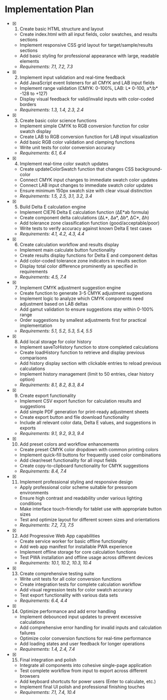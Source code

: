 # Implementation Plan

- [x] 1. Create basic HTML structure and layout
  - Create index.html with all input fields, color swatches, and results sections
  - Implement responsive CSS grid layout for target/sample/results sections
  - Add basic styling for professional appearance with large, readable elements
  - _Requirements: 7.1, 7.2, 7.3_

- [x] 2. Implement input validation and real-time feedback
  - Add JavaScript event listeners for all CMYK and LAB input fields
  - Implement range validation (CMYK: 0-100%, LAB: L* 0-100, a*/b* -128 to +127)
  - Display visual feedback for valid/invalid inputs with color-coded borders
  - _Requirements: 1.3, 1.4, 2.3, 2.4_

- [x] 3. Create basic color science functions
  - Implement simple CMYK to RGB conversion function for color swatch display
  - Create LAB to RGB conversion function for LAB input visualization
  - Add basic RGB color validation and clamping functions
  - Write unit tests for color conversion accuracy
  - _Requirements: 6.1, 6.4_

- [x] 4. Implement real-time color swatch updates
  - Create updateColorSwatch function that changes CSS background-color
  - Connect CMYK input changes to immediate swatch color updates
  - Connect LAB input changes to immediate swatch color updates
  - Ensure minimum 150px swatch size with clear visual distinction
  - _Requirements: 1.5, 2.5, 3.1, 3.2, 3.4_

- [x] 5. Build Delta E calculation engine
  - Implement CIE76 Delta E calculation function (ΔE*ab formula)
  - Create component delta calculations (ΔL*, Δa*, Δb*, ΔC*, Δh)
  - Add tolerance zone classification function (good/acceptable/poor)
  - Write tests to verify accuracy against known Delta E test cases
  - _Requirements: 4.1, 4.2, 4.3, 4.4_

- [x] 6. Create calculation workflow and results display
  - Implement main calculate button functionality
  - Create results display functions for Delta E and component deltas
  - Add color-coded tolerance zone indicators in results section
  - Display total color difference prominently as specified in requirements
  - _Requirements: 4.5, 7.4_

- [x] 7. Implement CMYK adjustment suggestion engine
  - Create function to generate 3-5 CMYK adjustment suggestions
  - Implement logic to analyze which CMYK components need adjustment based on LAB deltas
  - Add gamut validation to ensure suggestions stay within 0-100% range
  - Order suggestions by smallest adjustments first for practical implementation
  - _Requirements: 5.1, 5.2, 5.3, 5.4, 5.5_

- [x] 8. Add local storage for color history
  - Implement saveToHistory function to store completed calculations
  - Create loadHistory function to retrieve and display previous comparisons
  - Add history display section with clickable entries to reload previous calculations
  - Implement history management (limit to 50 entries, clear history option)
  - _Requirements: 8.1, 8.2, 8.3, 8.4_

- [x] 9. Create export functionality
  - Implement CSV export function for calculation results and suggestions
  - Add simple PDF generation for print-ready adjustment sheets
  - Create export button and file download functionality
  - Include all relevant color data, Delta E values, and suggestions in exports
  - _Requirements: 9.1, 9.2, 9.3, 9.4_

- [x] 10. Add preset colors and workflow enhancements
  - Create preset CMYK color dropdown with common printing colors
  - Implement quick-fill buttons for frequently used color combinations
  - Add clear/reset functionality for all input fields
  - Create copy-to-clipboard functionality for CMYK suggestions
  - _Requirements: 8.4, 7.4_

- [x] 11. Implement professional styling and responsive design
  - Apply professional color scheme suitable for pressroom environments
  - Ensure high contrast and readability under various lighting conditions
  - Make interface touch-friendly for tablet use with appropriate button sizes
  - Test and optimize layout for different screen sizes and orientations
  - _Requirements: 7.2, 7.3, 7.5_

- [x] 12. Add Progressive Web App capabilities
  - Create service worker for basic offline functionality
  - Add web app manifest for installable PWA experience
  - Implement offline storage for core calculation functions
  - Test PWA installation and offline usage across different devices
  - _Requirements: 10.1, 10.2, 10.3, 10.4_

- [x] 13. Create comprehensive testing suite
  - Write unit tests for all color conversion functions
  - Create integration tests for complete calculation workflow
  - Add visual regression tests for color swatch accuracy
  - Test export functionality with various data sets
  - _Requirements: 6.4, 4.4_

- [x] 14. Optimize performance and add error handling
  - Implement debounced input updates to prevent excessive calculations
  - Add comprehensive error handling for invalid inputs and calculation failures
  - Optimize color conversion functions for real-time performance
  - Add loading states and user feedback for longer operations
  - _Requirements: 1.4, 2.4, 7.4_

- [x] 15. Final integration and polish
  - Integrate all components into cohesive single-page application
  - Test complete workflow from input to export across different browsers
  - Add keyboard shortcuts for power users (Enter to calculate, etc.)
  - Implement final UI polish and professional finishing touches
  - _Requirements: 7.1, 7.4, 10.4_